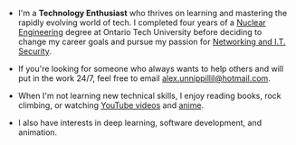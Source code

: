 - I'm a **Technology Enthusiast** who thrives on learning and mastering the rapidly evolving world of tech. I completed four years of a [Nuclear Engineering](https://shared.ontariotechu.ca/shared/faculty/fesns/documents/FESNS%20Program%20Maps/2018_nuclear_engineering_map_2017_entry.pdf) degree at Ontario Tech University before deciding to change my career goals and pursue my passion for [Networking and I.T. Security](https://businessandit.ontariotechu.ca/undergraduate/bachelor-of-information-technology/networking-and-information-technology-security/networking-and-i.t-security-bit-2023-2024_.pdf).

- If you're looking for someone who always wants to help others and will put in the work 24/7, feel free to email [alex.unnippillil@hotmail.com](mailto:alex.unnippillil@hotmail.com).

- When I'm not learning new technical skills, I enjoy reading books, rock climbing, or watching [YouTube videos](https://www.youtube.com/@Alex-Unnippillil/playlists) and [anime](https://myanimelist.net/animelist/alex_u).

- I also have interests in deep learning, software development, and animation.
